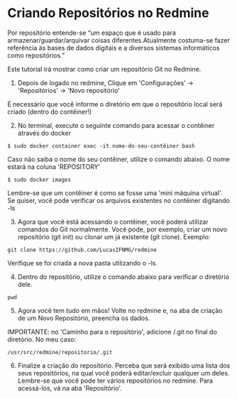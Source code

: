 # Criando Repositórios no Redmine
Por repositório entende-se “um espaço que é usado para armazenar/guardar/arquivar coisas diferentes.Atualmente costuma-se fazer referência às bases de dados digitais e a diversos sistemas informáticos como repositórios.”

Este tutorial irá mostrar como criar um repositório Git no Redmine.

1) Depois de logado no redmine, Clique em 'Configurações' -> 'Repositórios' -> 'Novo repositório'

É necessário que você informe o diretório em que o repositório local será criado (dentro do contêiner!)

2) No terminal, execute o seguinte comando para acessar o contêiner através do docker 

```
$ sudo docker container exec -it nome-do-seu-contêiner bash
```
Caso não saiba o nome do seu contêiner, utilize o comando abaixo. O nome estará na coluna 'REPOSITORY'

```
$ sudo docker images
```

Lembre-se que um contêiner é como se fosse uma 'mini máquina virtual'. Se quiser, você pode verificar os arquivos existentes no contêiner digitando -ls

3) Agora que você está acessando o contêiner, você poderá utilizar comandos do Git normalmente. Você pode, por exemplo, criar um novo repositório (git init) ou clonar um já existente (git clone). Exemplo:

```
git clone https://github.com/LucasIFNMG/redmine
```
Verifique se foi criada a nova pasta utilizando o -ls.

4) Dentro do repositório, utilize o comando abaixo para verificar o diretório dele.

```
pwd
```
5) Agora você tem tudo em mãos! Volte no redmine e, na aba de criação de um Novo Repositório, preencha os dados.

IMPORTANTE: no 'Caminho para o repositório', adicione /.git no final do diretório. No meu caso:

```
/usr/src/redmine/repositorio/.git
```
6) Finalize a criação do repositório. Perceba que será exibido uma lista dos seus repositórios, na qual você poderá editar/excluir qualquer um deles. Lembre-se que você pode ter vários repositórios no redmine. Para acessá-los, vá na aba 'Repositório'.

